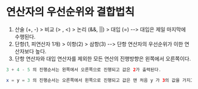 # 연산자의 우선순위와 결합법칙

1. 산술 (+, -) > 비교 (> , <) > 논리 (&&, ||) > 대입 (=) --> 대입은 제일 마지막에 수행된다.
2. 단항(1, 피연산자 1개) > 이항(2) > 삼항(3) --> 단항 연산자의 우선순위가 이한 연산자보다 높다.
3. 단항 연산자와 대입 연산자를 제외한 모든 연산의 진행방향은 왼쪽에서 오른쪽이다.

```java
3 + 4 - 5 의 진행순서는 왼쪽에서 오른쪽으로 진행되고 값은 2가 출력된다.

x = y = 3 의 진행순서는 오른쪽에서 왼쪽으로 진행되고 값은 맨 처음 y 가 3의 값을 가지고 그 다음 x 가 3의 값을 가진다.
```